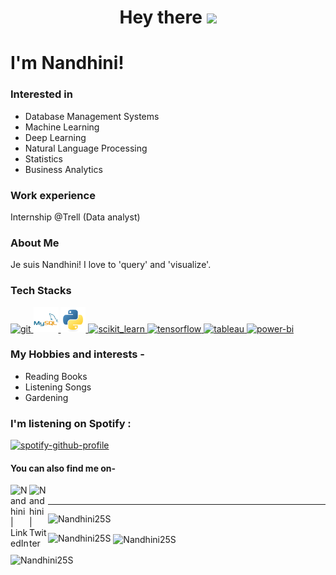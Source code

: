 <h1 align="center">Hey there <img src="https://media.giphy.com/media/hvRJCLFzcasrR4ia7z/giphy.gif" width="40"></h1>

<h1 align="left">I'm Nandhini! </h1>


### Interested in 
* Database Management Systems
* Machine Learning
* Deep Learning
* Natural Language Processing 
* Statistics
* Business Analytics


### Work experience
Internship @Trell (Data analyst)

### About Me 
Je suis Nandhini!
I love to 'query' and 'visualize'.


<h3 align="left">Tech Stacks</h3>
<p align="left"> <a href="https://git-scm.com/" target="_blank"> <img src="https://www.vectorlogo.zone/logos/git-scm/git-scm-icon.svg" alt="git" width="40" height="40"/> </a> <a href="https://www.mysql.com/" target="_blank"> <img src="https://raw.githubusercontent.com/devicons/devicon/master/icons/mysql/mysql-original-wordmark.svg" alt="mysql" width="40" height="40"/> </a> <a href="https://www.python.org" target="_blank"> <img src="https://raw.githubusercontent.com/devicons/devicon/master/icons/python/python-original.svg" alt="python" width="40" height="40"/> </a> <a href="https://scikit-learn.org/" target="_blank"> <img src="https://upload.wikimedia.org/wikipedia/commons/0/05/Scikit_learn_logo_small.svg" alt="scikit_learn" width="40" height="40"/> </a> <a href="https://www.tensorflow.org" target="_blank"> <img src="https://www.vectorlogo.zone/logos/tensorflow/tensorflow-icon.svg" alt="tensorflow" width="40" height="40"/> </a> <a href="https://www.tableau.com/ target="_blank"> <img src="https://cdn.worldvectorlogo.com/logos/tableau-software.svg" alt="tableau" width="40" height="40"> </a> <a href="https://app.powerbi.com/home target="_blank"> <img src="https://worldvectorlogo.com/logo/power-bi-1" alt="power-bi" width="40" height="40"> </a> </p>

### My Hobbies and interests -
* Reading Books
* Listening Songs
* Gardening

### I'm listening on Spotify :

[![spotify-github-profile](https://spotify-github-profile.vercel.app/api/view?uid=31n6udzwa2k2kynrogakwrwy3xk4&cover_image=true&theme=default)](https://github.com/kittinan/spotify-github-profile)


#### You can also find me on-

[<img align="left" alt="Nandhini | LinkedIn" width="30px" src="https://img.icons8.com/color/48/000000/linkedin.png" />][linkedin]
[<img align="left" alt="Nandhini | Twitter" width="30px" src="https://img.icons8.com/fluent/48/000000/twitter.png" />][twitter]



<br>

<hr>

[linkedin]: https://www.linkedin.com/in/nandhini-s-175655176/
[twitter]: https://twitter.com/Nandhin96093533




<p align="left"> <img src="https://komarev.com/ghpvc/?username=Nandhini25S&label=Profile%20views&color=0e75b6&style=flat" alt="Nandhini25S" /> </p>




<p><img align="left" src="https://github-readme-stats.vercel.app/api/top-langs?username=Nandhini25S&show_icons=true&locale=en&layout=compact" alt="Nandhini25S" /></p>

<p>&nbsp;<img align="center" src="https://github-readme-stats.vercel.app/api?username=Nandhini25S&show_icons=true&locale=en" alt="Nandhini25S" /></p>
<p><img align="center" src="https://github-readme-streak-stats.herokuapp.com/?user=Nandhini25S&" alt="Nandhini25S" /></p>
